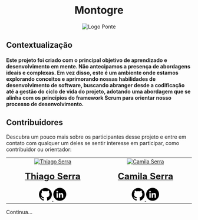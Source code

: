 <div align="center">
  <h1>Montogre</h1>
  <img src="https://github.com/serra94/etl_mongo2postgre/assets/86005414/4e525a87-030c-4022-8aa0-86af212dee75" alt="Logo Ponte">
</div>

<div align="left">
  <h2>Contextualização</h2>
  <h4>
    Este projeto foi criado com o principal objetivo de aprendizado e desenvolvimento em mente. Não antecipamos a presença de abordagens ideais e complexas. Em vez disso, este é um ambiente onde estamos explorando conceitos e aprimorando nossas habilidades de desenvolvimento de software, buscando abranger desde a codificação até a gestão do ciclo de vida do projeto, adotando uma abordagem que se alinha com os princípios do framework Scrum para orientar nosso processo de desenvolvimento.
  </h4>
</div>

## Contribuidores

Descubra um pouco mais sobre os participantes desse projeto e entre em contato com qualquer um deles se sentir interesse em participar, como contribuidor ou orientador:

<!-- ALL-CONTRIBUTORS-LIST:START - Do not remove or modify this section -->
<!-- prettier-ignore-start -->
<!-- markdownlint-disable -->
<table border="0" align="center">
  <tbody>
    <tr>
      <td align="center" valign="top" width="14.28%">
        <a href="https://github.com/serra94">
          <img src="https://avatars.githubusercontent.com/u/86005414?v=4" width="200px;" alt="Thiago Serra"/>
        <br />
        <br />
          <span style="font-size: 24px;">
              <b>Thiago Serra</b>
          </span>
        </a>
        <br />
        <br />
        <a href="https://github.com/serra94">
          <img src="/readme/logotipo-do-github.png" width="35px;" alt="Link Github"/>
        </a> 
        <a href="https://www.linkedin.com/in/thiago-serra-20a2071b0/">
          <img src="/readme/linkedin.png" width="35px;" alt="Link Linkdein"/>
        </a> 
        <br />
      </td>
      <td align="center" valign="top" width="14.28%">
        <a href="https://github.com/camilacsserra">
          <img src="https://avatars.githubusercontent.com/u/100870887?v=4" width="200px;" alt="Camila Serra"/>
        <br />
        <br />
          <span style="font-size: 24px;">
              <b>Camila Serra</b>
          </span>
        </a>
        <br />
        <br />
        <a href="https://github.com/camilacsserra">
          <img src="/readme/logotipo-do-github.png" width="35px;" alt="Link Github"/>
        </a> 
        <a href="https://www.linkedin.com/in/camilacsserra/">
          <img src="/readme/linkedin.png" width="35px;" alt="Link Linkdein"/>
        </a> 
        <br />
      </td>
      
</table>

<!-- markdownlint-restore -->
<!-- prettier-ignore-end -->

<!-- ALL-CONTRIBUTORS-LIST:END -->

Continua...
